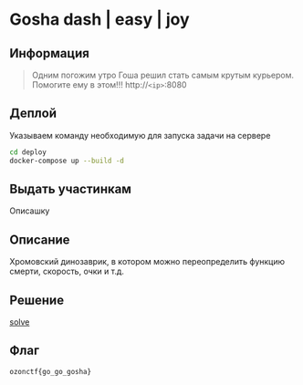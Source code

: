# Gosha dash | easy | joy

## Информация

> Одним погожим утро Гоша решил стать самым крутым курьером. Помогите ему в этом!!!
> http://`<ip>`:8080

## Деплой

Указываем команду необходимую для запуска задачи на сервере

```sh
cd deploy
docker-compose up --build -d
```

## Выдать участинкам

Описашку

## Описание

Хромовский динозаврик, в котором можно переопределить функцию смерти, скорость, очки и т.д.

## Решение

[solve](./solve/solve.md)

## Флаг

```
ozonctf{go_go_gosha}
```
